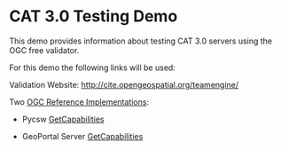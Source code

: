 # CAT 3.0 Testing Demo

This demo provides information about testing CAT 3.0 servers using the OGC free validator.

For this demo the following links will be used:

Validation Website: http://cite.opengeospatial.org/teamengine/

Two [OGC Reference Implementations](https://github.com/opengeospatial/cite/wiki/OGC-Reference-Implementations):

- Pycsw [GetCapabilities](http://demo.pycsw.org/cite/csw?service=CSW&version=3.0.0&request=GetCapabilities)

- GeoPortal Server [GetCapabilities](http://gptogc.esri.com/geoportal/csw3?service=CSW&version=3.0.0&request=GetCapabilities)





